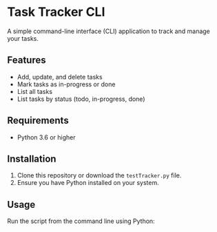 # Task Tracker CLI

A simple command-line interface (CLI) application to track and manage your tasks.

## Features

- Add, update, and delete tasks
- Mark tasks as in-progress or done
- List all tasks
- List tasks by status (todo, in-progress, done)

## Requirements

- Python 3.6 or higher

## Installation

1. Clone this repository or download the `testTracker.py` file.
2. Ensure you have Python installed on your system.

## Usage

Run the script from the command line using Python:
